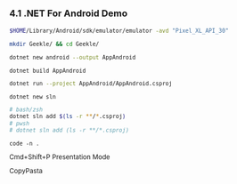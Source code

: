 ### 4.1 .NET For Android Demo

<small>

```bash
$HOME/Library/Android/sdk/emulator/emulator -avd "Pixel_XL_API_30"
```

```bash
mkdir Geekle/ && cd Geekle/
```

```bash
dotnet new android --output AppAndroid 

dotnet build AppAndroid  

dotnet run --project AppAndroid/AppAndroid.csproj  

dotnet new sln

# bash/zsh
dotnet sln add $(ls -r **/*.csproj)
# pwsh
# dotnet sln add (ls -r **/*.csproj)

```

```
code -n .
```

Cmd+Shift+P Presentation Mode

CopyPasta

</small>